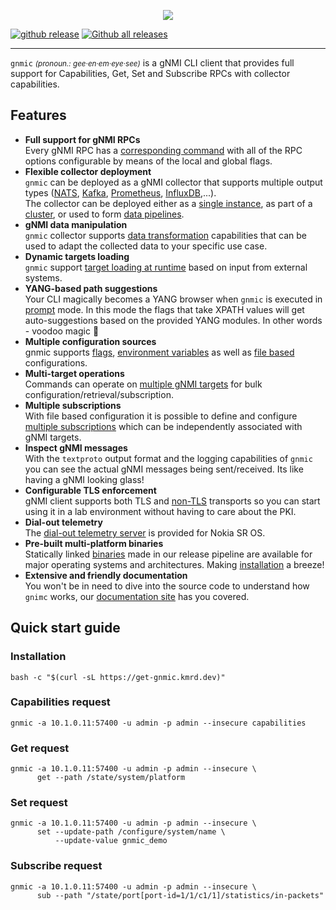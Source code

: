 <nbsp/>
<p style="text-align:center;"><img src=https://raw.githubusercontent.com/karimra/gnmic/main/docs/images/gnmic-headline.svg?sanitize=true/></p>

[![github release](https://img.shields.io/github/release/karimra/gnmic.svg?style=flat-square&color=00c9ff&labelColor=bec8d2)](https://github.com/karimra/gnmic/releases/)
[![Github all releases](https://img.shields.io/github/downloads/karimra/gnmic/total.svg?style=flat-square&color=00c9ff&labelColor=bec8d2)](https://github.com/karimra/gnmic/releases/)

---

`gnmic` <small>_(pronoun.: gee·en·em·eye·see)_</small> is a gNMI CLI client that provides full support for Capabilities, Get, Set and Subscribe RPCs with collector capabilities.

## Features
* **Full support for gNMI RPCs**  
  Every gNMI RPC has a [corresponding command](https://gnmic.kmrd.dev/basic_usage/) with all of the RPC options configurable by means of the local and global flags.
* **Flexible collector deployment**  
  `gnmic` can be deployed as a gNMI collector that supports multiple output types ([NATS](user_guide/outputs/nats_output.md), [Kafka](user_guide/outputs/kafka_output.md), [Prometheus](user_guide/outputs/prometheus_output.md), [InfluxDB](user_guide/outputs/influxdb_output.md),...).  
  The collector can be deployed either as a [single instance](deployments/deployments_intro/#single-instance), as part of a [cluster](user_guide/HA/), or used to form [data pipelines](deployments/deployments_intro/#pipelines).
* **gNMI data manipulation**   
  `gnmic` collector supports [data transformation](user_guide/event_processors/intro/) capabilities that can be used to adapt the collected data to your specific use case.
* **Dynamic targets loading**  
  `gnmic` support [target loading at runtime](user_guide/target_discovery/discovery_intro.md) based on input from external systems.
* **YANG-based path suggestions**  
  Your CLI magically becomes a YANG browser when `gnmic` is executed in [prompt](user_guide/prompt_suggestions.md) mode. In this mode the flags that take XPATH values will get auto-suggestions based on the provided YANG modules. In other words - voodoo magic :exploding_head:
* **Multiple configuration sources**  
  gnmic supports [flags](user_guide/configuration_flags), [environment variables](user_guide/configuration_env/) as well as [file based](https://gnmic.kmrd.dev/user_guide/configuration_file/) configurations.
* **Multi-target operations**  
  Commands can operate on [multiple gNMI targets](https://gnmic.kmrd.dev/user_guide/targets/) for bulk configuration/retrieval/subscription.
* **Multiple subscriptions**  
  With file based configuration it is possible to define and configure [multiple subscriptions](https://gnmic.kmrd.dev/user_guide/subscriptions/) which can be independently associated with gNMI targets.
* **Inspect gNMI messages**  
  With the `textproto` output format and the logging capabilities of `gnmic` you can see the actual gNMI messages being sent/received. Its like having a gNMI looking glass!
* **Configurable TLS enforcement**  
  gNMI client supports both TLS and [non-TLS](https://gnmic.kmrd.dev/global_flags/#insecure) transports so you can start using it in a lab environment without having to care about the PKI.
* **Dial-out telemetry**  
  The [dial-out telemetry server](https://gnmic.kmrd.dev/cmd/listen/) is provided for Nokia SR OS.
* **Pre-built multi-platform binaries**  
  Statically linked [binaries](https://github.com/karimra/gnmic/releases) made in our release pipeline are available for major operating systems and architectures. Making [installation](https://gnmic.kmrd.dev/install/) a breeze!
* **Extensive and friendly documentation**  
  You won't be in need to dive into the source code to understand how `gnimc` works, our [documentation site](https://gnmic.kmrd.dev) has you covered.

## Quick start guide
### Installation
```
bash -c "$(curl -sL https://get-gnmic.kmrd.dev)"
```
### Capabilities request
```
gnmic -a 10.1.0.11:57400 -u admin -p admin --insecure capabilities
```

### Get request
```
gnmic -a 10.1.0.11:57400 -u admin -p admin --insecure \
      get --path /state/system/platform
```

### Set request
```
gnmic -a 10.1.0.11:57400 -u admin -p admin --insecure \
      set --update-path /configure/system/name \
          --update-value gnmic_demo
```

### Subscribe request
```
gnmic -a 10.1.0.11:57400 -u admin -p admin --insecure \
      sub --path "/state/port[port-id=1/1/c1/1]/statistics/in-packets"
```